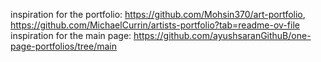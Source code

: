 inspiration for the portfolio: https://github.com/Mohsin370/art-portfolio, https://github.com/MichaelCurrin/artists-portfolio?tab=readme-ov-file
inspiration for the main page: https://github.com/ayushsaranGithuB/one-page-portfolios/tree/main
